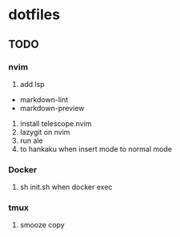 # dotfiles
## TODO
### nvim
1. add lsp
  - markdown-lint
  - markdown-preview
1. install telescope.nvim 
1. lazygit on nvim
1. run ale
1. to hankaku when insert mode to normal mode 

### Docker
1. sh init.sh when docker exec

### tmux
1. smooze copy
